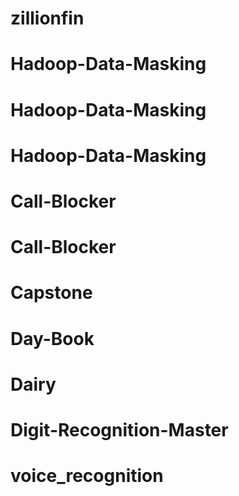# zillionfin
# Hadoop-Data-Masking
# Hadoop-Data-Masking
# Hadoop-Data-Masking
# Call-Blocker
# Call-Blocker
# Capstone
# Day-Book
# Dairy
# Digit-Recognition-Master
# voice_recognition

